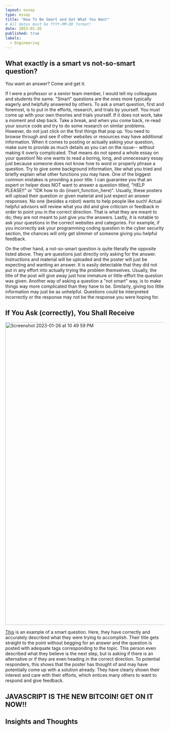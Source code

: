 ```yaml
---
layout: essay
type: essay
title: "How To Be Smart and Get What You Want"
# All dates must be YYYY-MM-DD format!
date: 2023-01-26
published: true
labels:
  - Engineering
---
```


## What exactly is a smart vs not-so-smart question?


You want an answer? Come and get it. 

If I were a professor or a senior team member, I would tell my colleagues and students the same. "Smart" questions are the ones more typically eagerly and helpfully answered by others. To ask a smart question, first and foremost, is to put in the efforts, research, and trials by yourself. You must come up with your own theories and trials yourself. If it does not work, take a moment and step back. 
Take a break, and when you come back, re-read your source code and try to do some research on similar problems. However, do not just click on the first things that pop up. You need to browse through and see if other websites or resources may have additional information. When it comes to posting or actually asking your question, make sure to provide as much details as you can on the issue-- without making it overly complicated.
That means do not spend a whole essay on your question! No one wants to read a boring, long, and unnecessary essay just because someone does not know how to word or properly phrase a question. Try to give some background information, like what you tried and briefly explain what other functions you may have. One of the biggest common mistakes is providing a poor title. I can guarantee you that an expert or helper does NOT want
to answer a question titled, "HELP PLEASE!!" or "IDK how to do (insert_function_here)". Usually, these posters will upload their question or given material and just expect an answer responses. No one (besides a robot) wants to help people like such! Actual helpful advisors will review what you did and give criticism or feedback in order to point you in the correct direction. That is what they are meant to do; they are not
meant to just give you the answers. Lastly, it is notable to ask your questions in the correct websites and categories. For example, if you incorrectly ask your programming coding question in the cyber security section, the chances will only get slimmer of someone giving you helpful feedback.

On the other hand, a not-so-smart question is quite literally the opposite listed above. They are questions just directly only asking for the answer. Instructions and material will be uploaded and the poster will just be expecting and wanting an answer. It is easily detectable that they did not put in any effort into actually trying the problem themselves. Usually, the title of the post will give away just how immature or little-effort the question was given. Another way of asking a question a "not smart" way, is to make things way more complicated than they have to be. Similarly, giving too little information may just be as unhelpful. Questions could be interpreted incorrectly or the response may not be the response you were hoping for. 

## If You Ask (correctly), You Shall Receive

<img width="956" alt="Screenshot 2023-01-26 at 10 49 59 PM" src="https://user-images.githubusercontent.com/122927921/215045763-823d8cf5-cfa7-4587-b99a-ebb9e791074c.png">

[This](<img width="956" alt="Screenshot 2023-01-26 at 10 49 59 PM" src="https://user-images.githubusercontent.com/122927921/215045763-823d8cf5-cfa7-4587-b99a-ebb9e791074c.png">) is an example of a smart question. Here, they have correctly and accurately described what they were trying to accomplish. Their title gets straight to the point without begging for an answer and the question is posted with adequate tags corresponding to the topic. This person even described what they believe is the next step, but is asking if there is an alternative or if they are even heading in the correct direction. To potential responders, this shows that the poster has thought of and may have potentially come up with a solution already. They have clearly shown their interest and care with their efforts, which entices many others to want to respond and give feedback.

## JAVASCRIPT IS THE NEW BITCOIN! GET ON IT NOW!!



## Insights and Thoughts



